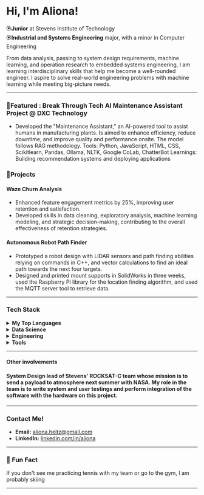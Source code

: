# Hi, I'm Aliona!

🏵**Junior** at Stevens Institute of Technology  
🏵**Industrial and Systems Engineering** major, with a minor in Computer Engineering 

From data analysis, passing to system design requirements, machine learning, and operation research to embedded systems engineering, I am learning interdisciplinary skills that help me become a well-rounded engineer. I aspire to solve real-world engineering problems with machine learning while meeting big-picture needs.

---

### 🔅Featured : Break Through Tech AI Maintenance Assistant Project @ DXC Technology
- Developed the "Maintenance Assistant," an AI-powered tool to assist humans in manufacturing plants. Is aimed to enhance efficiency, reduce downtime, and improve quality and performance onsite. The model follows RAG methodology. 
Tools: Python, JavaScript, HTML, CSS, Scikitlearn, Pandas, Ollama, NLTK, Google CoLab, ChatterBot
Learnings: Building recommendation systems and deploying applications


### 🔅Projects
#### Waze Churn Analysis
- Enhanced feature engagement metrics by 25%, improving user retention and satisfaction.
- Developed skills in data cleaning, exploratory analysis, machine learning modeling, and strategic decision-making, contributing to the overall effectiveness of retention strategies.


#### Autonomous Robot Path Finder 
- Prototyped a robot design with LIDAR sensors and path finding abilities relying on commands in C++, and vector calculations to find an ideal path towards the next four targets.
- Designed and printed mount supports in SolidWorks in three weeks, used the Raspberry Pi library for the location finding algorithm, and used the MQTT server tool to retrieve data.

---

### Tech Stack

<details>
<summary><b>My Top Languages</b></summary>
Python, C++ SQL
</details>
<details>
<summary><b>Data Science</b></summary>
Pandas, NumPy, scikit-learn, TensorFlow
</details>
<details>
<summary><b>Engineering</b></summary>
SolidWorks(CAD), sIMULINK, AnyLogic, RasberryPi/C++
</details>
</details>
<details>
<summary><b>Tools</b></summary>
Jupyter Notebooks, Google Colab, Git, GitHub, Excel

</details>
 
---
#### Other involvements
####  System Design lead of  Stevens' ROCKSAT-C team whose mission is to send a payload to atmosphere next summer with NASA. My role in the team is to write system and user testings and perform integration of the software with the hardware on this project. 
---
### Contact Me!
- **Email:** [aliona.heitz@gmail.com](mailto:aliona.heitz@gmail.com)
- **LinkedIn:** [linkedin.com/in/aliona](https://www.linkedin.com/in/aliona-h/)

---

### 🔅 Fun Fact

If you don't see me practicing tennis with my team or go to the gym, I am probably skiing

---
